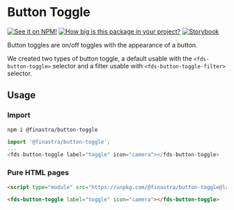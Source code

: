 # Button Toggle

[![See it on NPM!](https://img.shields.io/npm/v/@finastra/button-toggle?style=for-the-badge)](https://www.npmjs.com/package/@finastra/button-toggle)
[![How big is this package in your project?](https://img.shields.io/bundlephobia/minzip/@finastra/button-toggle?style=for-the-badge)](https://bundlephobia.com/result?p=@finastra/button-toggle')
[![Storybook](https://shields.io/badge/-Play%20with%20this%20web%20component-2a0481?logo=storybook&style=for-the-badge)](https://master--62216556f4e751003a75d602.chromatic.com/?path=/story/actions-toggle-button-toggle--default)

Button toggles are on/off toggles with the appearance of a button.

We created two types of button toggle, a default usable with the `<fds-button-toggle>` selector and a filter usable with `<fds-button-toggle-filter>` selector.

## Usage

### Import

```
npm i @finastra/button-toggle
```

```ts
import '@finastra/button-toggle';
...
<fds-button-toggle label="toggle" icon="camera"></fds-button-toggle>
```

### Pure HTML pages

```html
<script type="module" src="https://unpkg.com/@finastra/button-toggle@latest/dist/src/button-toggle.js?module"></script>

<fds-button-toggle label="toggle" icon="camera"></fds-button-toggle>
```
